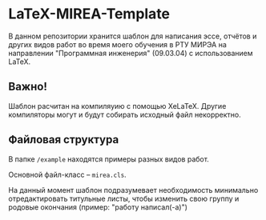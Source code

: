 # LaTeX-MIREA-Template
В данном репозитории хранится шаблон для написания эссе, отчётов и других видов работ во время моего обучения в РТУ МИРЭА на направлении "Программная инженерия" (09.03.04) с использованием LaTeX.

## Важно!
Шаблон расчитан на компиляуию с помощью XeLaTeX. Другие компиляторы могут и будут собирать исходный файл некорректно.

## Файловая структура
В папке `/example` находятся примеры разных видов работ.

Основной файл-класс – `mirea.cls`.

На данный момент шаблон подразумевает необходимость минимально отредактировать титульные листы, чтобы изменить свою группу и родовые окончания (пример: "работу написал(-a)")

